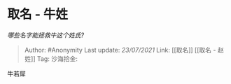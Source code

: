 # 取名 - 牛姓
*哪些名字能拯救牛这个姓氏?*

> Author: #Anonymity
> Last update: *23/07/2021*
> Link: [[取名]] [[取名 - 赵姓]]
> Tag:
> 沙海拾金:

牛若犀
